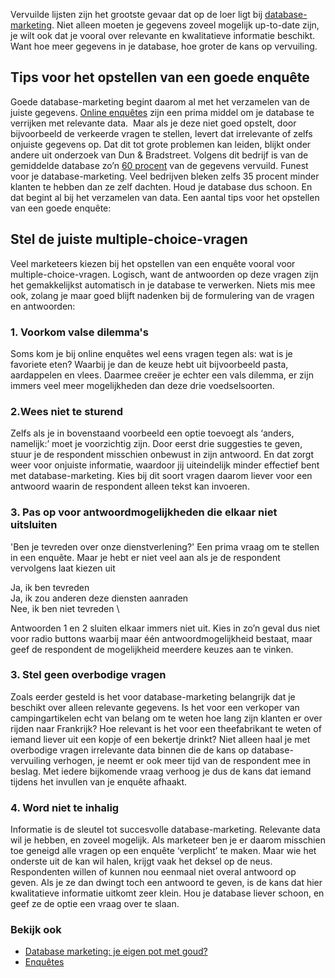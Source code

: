 Vervuilde lijsten zijn het grootste gevaar dat op de loer ligt bij
[database-marketing](./database-marketing-&-e-commerce-your-very-own-pot-of-gold.md).
Niet alleen moeten je gegevens zoveel mogelijk up-to-date zijn, je wilt
ook dat je vooral over relevante en kwalitatieve informatie beschikt.
Want hoe meer gegevens in je database, hoe groter de kans op vervuiling.

Tips voor het opstellen van een goede enquête
---------------------------------------------

Goede database-marketing begint daarom al met het verzamelen van de
juiste gegevens. [Online enquêtes](./enquetes.md) zijn
een prima middel om je database te verrijken met relevante data.  Maar
als je deze niet goed opstelt, door bijvoorbeeld de verkeerde vragen te
stellen, levert dat irrelevante of zelfs onjuiste gegevens op.
Dat dit tot grote problemen kan leiden, blijkt onder andere uit
onderzoek van Dun & Bradstreet. Volgens dit bedrijf is van de gemiddelde
database zo’n [60
procent](http://www.managersonline.nl/vaknieuws/937/www.mastermeetings.nl)
van de gegevens vervuild. Funest voor je database-marketing. Veel
bedrijven bleken zelfs 35 procent minder klanten te hebben dan ze zelf
dachten.
Houd je database dus schoon. En dat begint al bij het verzamelen van
data. Een aantal tips voor het opstellen van een goede enquête:

Stel de juiste multiple-choice-vragen
-------------------------------------

Veel marketeers kiezen bij het opstellen van een enquête vooral voor
multiple-choice-vragen. Logisch, want de antwoorden op deze vragen zijn
het gemakkelijkst automatisch in je database te verwerken. Niets mis mee
ook, zolang je maar goed blijft nadenken bij de formulering van de
vragen en antwoorden:

### 1. Voorkom valse dilemma's

Soms kom je bij online enquêtes wel eens vragen tegen als: wat is je
favoriete eten? Waarbij je dan de keuze hebt uit bijvoorbeeld pasta,
aardappelen en vlees. Daarmee creëer je echter een vals dilemma, er zijn
immers veel meer mogelijkheden dan deze drie voedselsoorten.

### 2.Wees niet te sturend

Zelfs als je in bovenstaand voorbeeld een optie toevoegt als ‘anders,
namelijk:’ moet je voorzichtig zijn. Door eerst drie suggesties te
geven, stuur je de respondent misschien onbewust in zijn antwoord. En
dat zorgt weer voor onjuiste informatie, waardoor jij uiteindelijk
minder effectief bent met database-marketing. Kies bij dit soort vragen
daarom liever voor een antwoord waarin de respondent alleen tekst kan
invoeren.

### 3. Pas op voor antwoordmogelijkheden die elkaar niet uitsluiten

'Ben je tevreden over onze dienstverlening?' Een prima vraag om te
stellen in een enquête. Maar je hebt er niet veel aan als je de
respondent vervolgens laat kiezen uit

Ja, ik ben tevreden \
Ja, ik zou anderen deze diensten aanraden \
Nee, ik ben niet tevreden \

Antwoorden 1 en 2 sluiten elkaar immers niet uit. Kies in zo’n geval dus
niet voor radio buttons waarbij maar één antwoordmogelijkheid bestaat,
maar geef de respondent de mogelijkheid meerdere keuzes aan te vinken.

### 3. Stel geen overbodige vragen

Zoals eerder gesteld is het voor database-marketing belangrijk dat je
beschikt over alleen relevante gegevens. Is het voor een verkoper van
campingartikelen echt van belang om te weten hoe lang zijn klanten er
over rijden naar Frankrijk? Hoe relevant is het voor een theefabrikant
te weten of iemand liever uit een kopje of een bekertje drinkt?
Niet alleen haal je met overbodige vragen irrelevante data binnen die
de kans op database-vervuiling verhogen, je neemt er ook meer tijd van
de respondent mee in beslag. Met iedere bijkomende vraag verhoog je dus
de kans dat iemand tijdens het invullen van je enquête afhaakt.

### 4. Word niet te inhalig

Informatie is de sleutel tot succesvolle database-marketing. Relevante
data wil je hebben, en zoveel mogelijk. Als marketeer ben je er daarom
misschien toe geneigd alle vragen op een enquête ‘verplicht’ te maken.
Maar wie het onderste uit de kan wil halen, krijgt vaak het deksel op de
neus. Respondenten willen of kunnen nou eenmaal niet overal antwoord op
geven. Als je ze dan dwingt toch een antwoord te geven, is de kans dat
hier kwalitatieve informatie uitkomt zeer klein. Hou je database liever
schoon, en geef ze de optie een vraag over te slaan.

### Bekijk ook

-   [Database marketing: je eigen pot met
    goud?](./database-marketing-&-e-commerce-your-very-own-pot-of-gold.md "Database marketing: je eigen pot met goud?")
-   [Enquêtes](./enquetes.md "Enquêtes")

